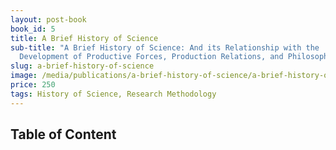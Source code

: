```yaml
---
layout: post-book
book_id: 5
title: A Brief History of Science
sub-title: "A Brief History of Science: And its Relationship with the
  Development of Productive Forces, Production Relations, and Philosophy"
slug: a-brief-history-of-science
image: /media/publications/a-brief-history-of-science/a-brief-history-of-science-cover.jpg
price: 250
tags: History of Science, Research Methodology
---
```

## Table of Content
